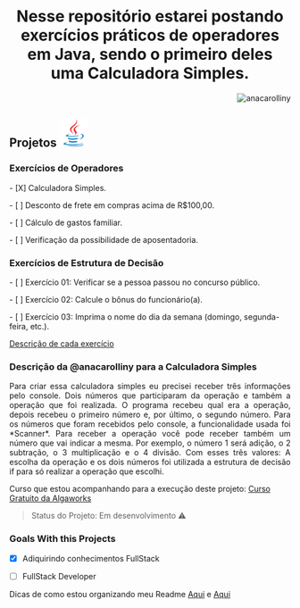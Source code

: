 <h1 align="center"> Nesse repositório estarei postando exercícios práticos de operadores em Java, sendo o primeiro deles uma Calculadora Simples. </h1>
<p align="right"> <img src="https://komarev.com/ghpvc/?username=anacarolliny&label=Profile%20views&color=0e75b6&style=flat" alt="anacarolliny" /> </p>


 ## Projetos <img width="50" src="https://raw.githubusercontent.com/devicons/devicon/master/icons/java/java-original.svg"></img>

### Exercícios de Operadores
<p>- [X] Calculadora Simples.</p>
<p>- [ ] Desconto de frete em compras acima de R$100,00.</p>
<p>- [ ] Cálculo de gastos familiar.</p>
<p>- [ ] Verificação da possibilidade de aposentadoria.</p>

### Exercícios de Estrutura de Decisão
<p>- [ ] Exercício 01: Verificar se a pessoa passou no concurso público.</p>
<p>- [ ] Exercício 02: Calcule o bônus do funcionário(a).</p>
<p>- [ ] Exercício 03: Imprima o nome do dia da semana (domingo, segunda-feira, etc.).</p>

[Descrição de cada exercício](https://github.com/anacarolliny/JavaProjects/tree/master/CursoLogicaCapitulo04)








### Descrição da  @anacarolliny para a Calculadora Simples

<p align="justify">Para criar essa calculadora simples eu precisei receber três informações pelo console. Dois números que participaram da operação e também a operação que foi realizada.
O programa recebeu qual era a operação, depois recebeu o primeiro número e, por último, o segundo número.
Para os números que foram recebidos pelo console, a funcionalidade usada foi *Scanner*. Para receber a operação você pode receber também um número que vai indicar a mesma. Por exemplo, o número 1 será adição, o 2 subtração, o 3 multiplicação e o 4 divisão.
Com esses três valores: A escolha da operação e os dois números foi utilizada a estrutura de decisão if para só realizar a operação que escolhi.</p>


Curso que estou acompanhando para a execução deste projeto: [Curso Gratuito da Algaworks](https://www.algaworks.com/curso/logica-de-programacao-java/) 
> Status do Projeto: Em desenvolvimento :warning:

### Goals With this Projects 

- [X] Adiquirindo conhecimentos FullStack
- [ ] FullStack Developer



Dicas de como estou organizando meu Readme [Aqui](https://dev.to/reginadiana/como-escrever-um-readme-md-sensacional-no-github-4509) e [Aqui](https://dfilitto.com.br/desenvolvimento/c-sharp/como-criar-um-readme-excelente-no-github/)
